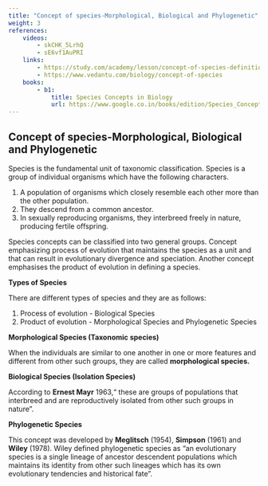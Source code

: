 ```yaml
---
title: "Concept of species-Morphological, Biological and Phylogenetic"
weight: 3
references:
    videos:
        - skCHK_5LrhQ
        - sE6vf1AuPRI
    links:
        - https://study.com/academy/lesson/concept-of-species-definitions-limitations.html
        - https://www.vedantu.com/biology/concept-of-species
    books:
        - b1:
            title: Species Concepts in Biology
            url: https://www.google.co.in/books/edition/Species_Concepts_in_Biology/dNU0DQAAQBAJ?hl=en&gbpv=0
---
```


## Concept of species-Morphological, Biological and Phylogenetic

Species is the fundamental unit of taxonomic classification. Species is a group of individual organisms which have the following characters.

1. A population of organisms which closely resemble each other more than the other population.
2. They descend from a common ancestor.
3. In sexually reproducing organisms, they interbreed freely in nature, producing fertile offspring.

Species concepts can be classified into two general groups. Concept emphasizing process of evolution that maintains the species as a unit and that can result in evolutionary divergence and speciation. Another concept emphasises the product of evolution in defining a species.

**Types of Species**

There are different types of species and they are as follows:

1. Process of evolution - Biological Species
2. Product of evolution - Morphological Species and Phylogenetic Species

**Morphological Species (Taxonomic species)**

When the individuals are similar to one another in one or more features and different from other such groups, they are called **morphological species.**

**Biological Species (Isolation Species)**

According to **Ernest Mayr** 1963,“ these are groups of populations that interbreed and are reproductively isolated from other such groups in nature”.

**Phylogenetic Species**

This concept was developed by **Meglitsch** (1954), **Simpson** (1961) and **Wiley** (1978). Wiley defined phylogenetic species as “an evolutionary species is a single lineage of ancestor descendent populations which maintains its identity from other such lineages which has its own evolutionary tendencies and historical fate”.
